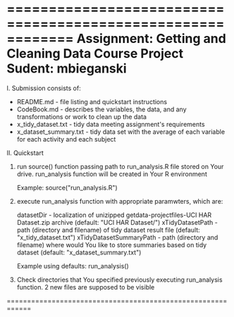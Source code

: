 ============================================================
Assignment: Getting and Cleaning Data Course Project
Sudent: mbieganski
============================================================

I. Submission consists of:

- README.md - file listing and quickstart instructions 
- CodeBook.md - describes the variables, the data, and any transformations or work to clean up the data
- x_tidy_dataset.txt - tidy data meeting assignment's requirements
- x_dataset_summary.txt - tidy data set with the average of each variable for each activity and each subject

II. Quickstart

1. run source() function passing path to run_analysis.R file stored on Your drive. run_analysis function will be created in Your R environment

	Example:
	source("run_analysis.R")

2. execute run_analysis function with appropriate paramwters, which are:

	datasetDir - localization of unizipped getdata-projectfiles-UCI HAR Dataset.zip archive (default: "UCI HAR Dataset/")
	xTidyDatasetPath - path (directory and filename) of tidy dataset result file (default: "x_tidy_dataset.txt")
	xTidyDatasetSummaryPath - path (directory and filename) where would You like to store summaries based on tidy dataset (default: "x_dataset_summary.txt")

	Example using defaults:
	run_analysis()

3. Check directories that You specified previously executing run_analysis function. 2 new files are supposed to be visible

============================================================














